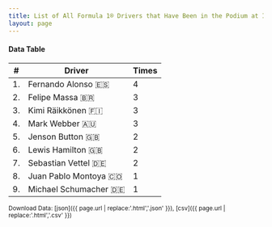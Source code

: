 ```yaml
---
title: List of All Formula 1® Drivers that Have Been in the Podium at Istanbul Park
layout: page
---
```


<canvas id="chart" width="400" height="180"></canvas>
<script>
var data = {
    "datasets": [
        {
            "backgroundColor": "#f3a935",
            "borderColor": "#f68639",
            "borderWidth": 1,
            "data": [
                4.0,
                3.0,
                3.0,
                3.0,
                2.0,
                2.0,
                2.0,
                1.0,
                1.0
            ],
            "label": "Times"
        }
    ],
    "labels": [
        "Fernando Alonso",
        "Felipe Massa",
        "Kimi Räikkönen",
        "Mark Webber",
        "Jenson Button",
        "Lewis Hamilton",
        "Sebastian Vettel",
        "Juan Pablo Montoya",
        "Michael Schumacher"
    ]
};
var options = {
  legend: {
    display: false
  },
  scales: {
    xAxes: [{
      ticks: {
        beginAtZero: true,
        maxRotation: 180,
        display: window.innerWidth > 800
      }
    }],
    yAxes: [{
      ticks: {
        beginAtZero: true
      }
    }]
  },
  onResize: function(chart, size) {
    chart.options.scales.xAxes[0].ticks.display = size.width > 800;
  }
};
new Chart("chart", {
    data: data,
    type: 'bar',
    options: options
});
</script>



#### Data Table

| # | Driver | Times |
|--|--|--|
| 1. | Fernando Alonso 🇪🇸 | 4 |
| 2. | Felipe Massa 🇧🇷 | 3 |
| 3. | Kimi Räikkönen 🇫🇮 | 3 |
| 4. | Mark Webber 🇦🇺 | 3 |
| 5. | Jenson Button 🇬🇧 | 2 |
| 6. | Lewis Hamilton 🇬🇧 | 2 |
| 7. | Sebastian Vettel 🇩🇪 | 2 |
| 8. | Juan Pablo Montoya 🇨🇴 | 1 |
| 9. | Michael Schumacher 🇩🇪 | 1 |

<small>Download Data: [json]({{ page.url | replace:'.html','.json' }}), [csv]({{ page.url | replace:'.html','.csv' }})</small>
